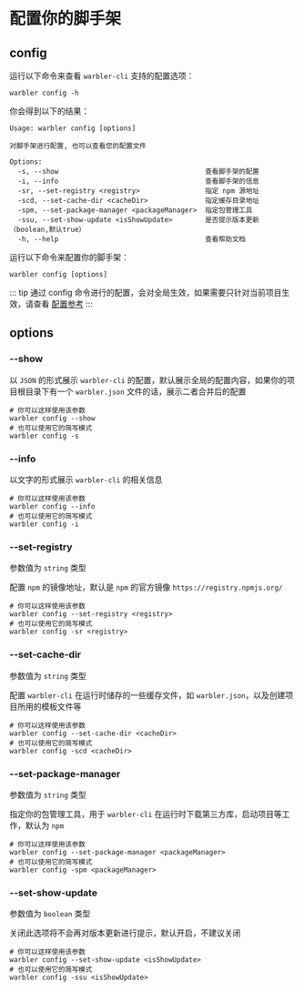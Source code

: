 # 配置你的脚手架

## config

运行以下命令来查看 `warbler-cli` 支持的配置选项：

```shell
warbler config -h
```

你会得到以下的结果：

```shell
Usage: warbler config [options]

对脚手架进行配置, 也可以查看您的配置文件

Options:
  -s, --show                                    查看脚手架的配置
  -i, --info                                    查看脚手架的信息
  -sr, --set-registry <registry>                指定 npm 源地址
  -scd, --set-cache-dir <cacheDir>              指定缓存目录地址
  -spm, --set-package-manager <packageManager>  指定包管理工具
  -ssu, --set-show-update <isShowUpdate>        是否提示版本更新（boolean,默认true）
  -h, --help                                    查看帮助文档
```

运行以下命令来配置你的脚手架：

```shell
warbler config [options]
```

::: tip
通过 config 命令进行的配置，会对全局生效，如果需要只针对当前项目生效，请查看 [配置参考](/guide/settings)
:::

## options

### --show

以 `JSON` 的形式展示 `warbler-cli` 的配置，默认展示全局的配置内容，如果你的项目根目录下有一个 `warbler.json` 文件的话，展示二者合并后的配置

```shell
# 你可以这样使用该参数
warbler config --show
# 也可以使用它的简写模式
warbler config -s
```

### --info

以文字的形式展示 `warbler-cli` 的相关信息

```shell
# 你可以这样使用该参数
warbler config --info
# 也可以使用它的简写模式
warbler config -i
```

### --set-registry

参数值为 `string` 类型

配置 `npm` 的镜像地址，默认是 `npm` 的官方镜像 `https://registry.npmjs.org/`

```shell
# 你可以这样使用该参数
warbler config --set-registry <registry>
# 也可以使用它的简写模式
warbler config -sr <registry>
```

### --set-cache-dir

参数值为 `string` 类型

配置 `warbler-cli` 在运行时储存的一些缓存文件，如 `warbler.json`，以及创建项目所用的模板文件等

```shell
# 你可以这样使用该参数
warbler config --set-cache-dir <cacheDir>
# 也可以使用它的简写模式
warbler config -scd <cacheDir>
```

### --set-package-manager

参数值为 `string` 类型

指定你的包管理工具，用于 `warbler-cli` 在运行时下载第三方库，启动项目等工作，默认为 `npm`

```shell
# 你可以这样使用该参数
warbler config --set-package-manager <packageManager>
# 也可以使用它的简写模式
warbler config -spm <packageManager>
```

### --set-show-update

参数值为 `boolean` 类型

关闭此选项将不会再对版本更新进行提示，默认开启，不建议关闭

```shell
# 你可以这样使用该参数
warbler config --set-show-update <isShowUpdate>
# 也可以使用它的简写模式
warbler config -ssu <isShowUpdate>
```
